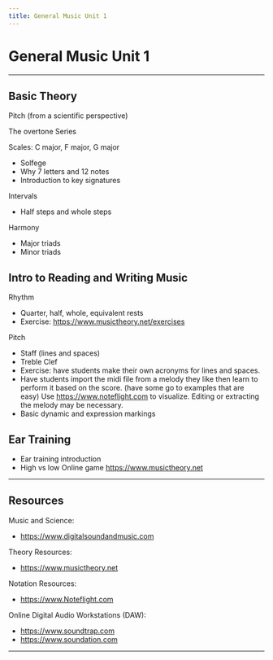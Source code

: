 ```yaml
---
title: General Music Unit 1
---
```

<!-- # General Music Unit 1 -->

# General Music Unit 1

---

## Basic Theory

Pitch (from a scientific perspective)

The overtone Series 

Scales: C major, F major, G major

* Solfege
* Why 7 letters and 12 notes
* Introduction to key signatures

Intervals  

* Half steps and whole steps

Harmony

* Major triads
* Minor triads

## Intro to Reading and Writing Music

Rhythm

* Quarter, half, whole, equivalent rests
* Exercise: https://www.musictheory.net/exercises

Pitch

* Staff (lines and spaces)
* Treble Clef
* Exercise: have students make their own acronyms for lines and spaces. 
* Have students import the midi file from a melody they like then learn to perform it based on the score.  (have some go to examples that are easy)  Use https://www.noteflight.com to visualize.  Editing or extracting the melody may be necessary.
* Basic dynamic and expression markings

## Ear Training

* Ear training introduction
* High vs low Online game https://www.musictheory.net

---

## Resources

Music and Science:

* https://www.digitalsoundandmusic.com

Theory Resources:

* https://www.musictheory.net

Notation Resources:

* https://www.Noteflight.com

Online Digital Audio Workstations (DAW):

* https://www.soundtrap.com
* https://www.soundation.com

---
